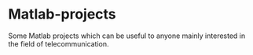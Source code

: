 # Matlab-projects
Some Matlab projects which can be useful to anyone mainly interested in the field of telecommunication.
